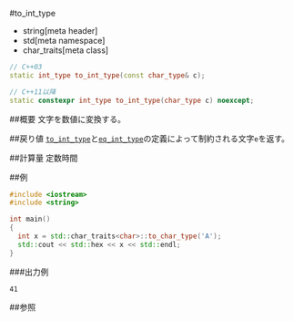 #to_int_type
* string[meta header]
* std[meta namespace]
* char_traits[meta class]

```cpp
// C++03
static int_type to_int_type(const char_type& c);

// C++11以降
static constexpr int_type to_int_type(char_type c) noexcept;
```

##概要
文字を数値に変換する。


##戻り値
[`to_int_type`](./to_int_type.md)と[`eq_int_type`](./eq_int_type.md)の定義によって制約される文字`e`を返す。


##計算量
定数時間


##例
```cpp
#include <iostream>
#include <string>

int main()
{
  int x = std::char_traits<char>::to_char_type('A');
  std::cout << std::hex << x << std::endl;
}
```

###出力例
```
41
```

##参照

